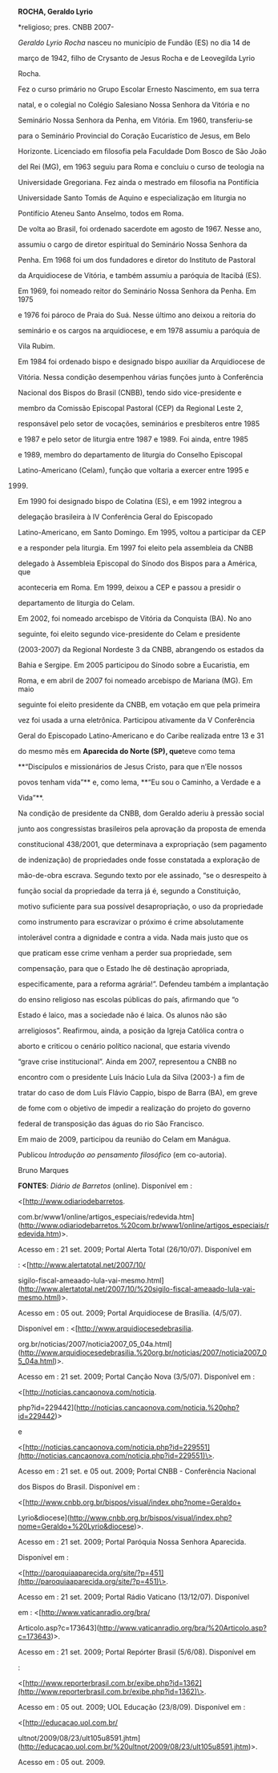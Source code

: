 **ROCHA, Geraldo Lyrio**



\*religioso; pres. CNBB 2007-



*Geraldo Lyrio Rocha* nasceu no município de Fundão (ES) no dia 14 de

março de 1942, filho de Crysanto de Jesus Rocha e de Leovegilda Lyrio

Rocha.



Fez o curso primário no Grupo Escolar Ernesto Nascimento, em sua terra

natal, e o colegial no Colégio Salesiano Nossa Senhora da Vitória e no

Seminário Nossa Senhora da Penha, em Vitória. Em 1960, transferiu-se

para o Seminário Provincial do Coração Eucarístico de Jesus, em Belo

Horizonte. Licenciado em filosofia pela Faculdade Dom Bosco de São João

del Rei (MG), em 1963 seguiu para Roma e concluiu o curso de teologia na

Universidade Gregoriana. Fez ainda o mestrado em filosofia na Pontifícia

Universidade Santo Tomás de Aquino e especialização em liturgia no

Pontifício Ateneu Santo Anselmo, todos em Roma.



De volta ao Brasil, foi ordenado sacerdote em agosto de 1967. Nesse ano,

assumiu o cargo de diretor espiritual do Seminário Nossa Senhora da

Penha. Em 1968 foi um dos fundadores e diretor do Instituto de Pastoral

da Arquidiocese de Vitória, e também assumiu a paróquia de Itacibá (ES).

Em 1969, foi nomeado reitor do Seminário Nossa Senhora da Penha. Em 1975

e 1976 foi pároco de Praia do Suá. Nesse último ano deixou a reitoria do

seminário e os cargos na arquidiocese, e em 1978 assumiu a paróquia de

Vila Rubim.



Em 1984 foi ordenado bispo e designado bispo auxiliar da Arquidiocese de

Vitória. Nessa condição desempenhou várias funções junto à Conferência

Nacional dos Bispos do Brasil (CNBB), tendo sido vice-presidente e

membro da Comissão Episcopal Pastoral (CEP) da Regional Leste 2,

responsável pelo setor de vocações, seminários e presbíteros entre 1985

e 1987 e pelo setor de liturgia entre 1987 e 1989. Foi ainda, entre 1985

e 1989, membro do departamento de liturgia do Conselho Episcopal

Latino-Americano (Celam), função que voltaria a exercer entre 1995 e

1999.



Em 1990 foi designado bispo de Colatina (ES), e em 1992 integrou a

delegação brasileira à IV Conferência Geral do Episcopado

Latino-Americano, em Santo Domingo. Em 1995, voltou a participar da CEP

e a responder pela liturgia. Em 1997 foi eleito pela assembleia da CNBB

delegado à Assembleia Episcopal do Sínodo dos Bispos para a América, que

aconteceria em Roma. Em 1999, deixou a CEP e passou a presidir o

departamento de liturgia do Celam.



Em 2002, foi nomeado arcebispo de Vitória da Conquista (BA). No ano

seguinte, foi eleito segundo vice-presidente do Celam e presidente

(2003-2007) da Regional Nordeste 3 da CNBB, abrangendo os estados da

Bahia e Sergipe. Em 2005 participou do Sínodo sobre a Eucaristia, em

Roma, e em abril de 2007 foi nomeado arcebispo de Mariana (MG). Em maio

seguinte foi eleito presidente da CNBB, em votação em que pela primeira

vez foi usada a urna eletrônica. Participou ativamente da V Conferência

Geral do Episcopado Latino-Americano e do Caribe realizada entre 13 e 31

do mesmo mês em **Aparecida do Norte (SP), que**teve como tema

**“Discípulos e missionários de Jesus Cristo, para que n’Ele nossos

povos tenham vida”** e, como lema, **“Eu sou o Caminho, a Verdade e a

Vida”**.



Na condição de presidente da CNBB, dom Geraldo aderiu à pressão social

junto aos congressistas brasileiros pela aprovação da proposta de emenda

constitucional 438/2001, que determinava a expropriação (sem pagamento

de indenização) de propriedades onde fosse constatada a exploração de

mão-de-obra escrava. Segundo texto por ele assinado, “se o desrespeito à

função social da propriedade da terra já é, segundo a Constituição,

motivo suficiente para sua possível desapropriação, o uso da propriedade

como instrumento para escravizar o próximo é crime absolutamente

intolerável contra a dignidade e contra a vida. Nada mais justo que os

que praticam esse crime venham a perder sua propriedade, sem

compensação, para que o Estado lhe dê destinação apropriada,

especificamente, para a reforma agrária!”. Defendeu também a implantação

do ensino religioso nas escolas públicas do país, afirmando que “o

Estado é laico, mas a sociedade não é laica. Os alunos não são

arreligiosos”. Reafirmou, ainda, a posição da Igreja Católica contra o

aborto e criticou o cenário político nacional, que estaria vivendo

“grave crise institucional”. Ainda em 2007, representou a CNBB no

encontro com o presidente Luís Inácio Lula da Silva (2003-) a fim de

tratar do caso de dom Luís Flávio Cappio, bispo de Barra (BA), em greve

de fome com o objetivo de impedir a realização do projeto do governo

federal de transposição das águas do rio São Francisco.



Em maio de 2009, participou da reunião do Celam em Manágua.



Publicou *Introdução ao pensamento filosófico* (em co-autoria).





Bruno Marques



**FONTES**: *Diário de Barretos* (online). Disponível em :

\<[http://www.odiariodebarretos.

com.br/www1/online/artigos\_especiais/redevida.htm](http://www.odiariodebarretos.%20com.br/www1/online/artigos_especiais/redevida.htm)\>.

Acesso em : 21 set. 2009; Portal Alerta Total (26/10/07). Disponível em

: \<[http://www.alertatotal.net/2007/10/

sigilo-fiscal-ameaado-lula-vai-mesmo.html](http://www.alertatotal.net/2007/10/%20sigilo-fiscal-ameaado-lula-vai-mesmo.html)\>.

Acesso em : 05 out. 2009; Portal Arquidiocese de Brasília. (4/5/07).

Disponível em : \<[http://www.arquidiocesedebrasilia.

org.br/noticias/2007/noticia2007\_05\_04a.html](http://www.arquidiocesedebrasilia.%20org.br/noticias/2007/noticia2007_05_04a.html)\>.

Acesso em : 21 set. 2009; Portal Canção Nova (3/5/07). Disponível em :

\<[http://noticias.cancaonova.com/noticia.

php?id=229442](http://noticias.cancaonova.com/noticia.%20php?id=229442)\>

e

\<[http://noticias.cancaonova.com/noticia.php?id=229551](http://noticias.cancaonova.com/noticia.php?id=229551)\>.

Acesso em : 21 set. e 05 out. 2009; Portal CNBB - Conferência Nacional

dos Bispos do Brasil. Disponível em :

\<[http://www.cnbb.org.br/bispos/visual/index.php?nome=Geraldo+

Lyrio&diocese](http://www.cnbb.org.br/bispos/visual/index.php?nome=Geraldo+%20Lyrio&diocese)\>.

Acesso em : 21 set. 2009; Portal Paróquia Nossa Senhora Aparecida.

Disponível em :

\<[http://paroquiaaparecida.org/site/?p=451](http://paroquiaaparecida.org/site/?p=451)\>.

Acesso em : 21 set. 2009; Portal Rádio Vaticano (13/12/07). Disponível

em : \<[http://www.vaticanradio.org/bra/

Articolo.asp?c=173643](http://www.vaticanradio.org/bra/%20Articolo.asp?c=173643)\>.

Acesso em : 21 set. 2009; Portal Repórter Brasil (5/6/08). Disponível em

:

\<[http://www.reporterbrasil.com.br/exibe.php?id=1362](http://www.reporterbrasil.com.br/exibe.php?id=1362)\>.

Acesso em : 05 out. 2009; UOL Educação (23/8/09). Disponível em :

\<[http://educacao.uol.com.br/

ultnot/2009/08/23/ult105u8591.jhtm](http://educacao.uol.com.br/%20ultnot/2009/08/23/ult105u8591.jhtm)\>.

Acesso em : 05 out. 2009.

